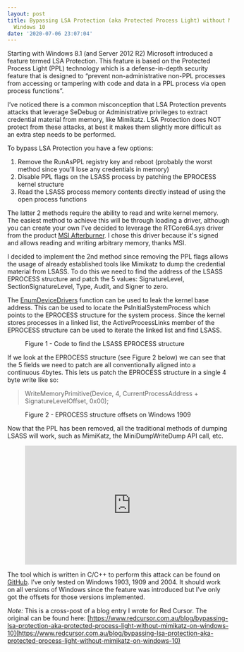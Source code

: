 ```yaml
---
layout: post
title: Bypassing LSA Protection (aka Protected Process Light) without Mimikatz on
  Windows 10
date: '2020-07-06 23:07:04'
---
```


Starting with Windows 8.1 (and Server 2012 R2) Microsoft introduced a feature termed LSA Protection. This feature is based on the Protected Process Light (PPL) technology which is a defense-in-depth security feature that is designed to “prevent non-administrative non-PPL processes from accessing or tampering with code and data in a PPL process via open process functions”.

I’ve noticed there is a common misconception that LSA Protection prevents attacks that leverage SeDebug or Administrative privileges to extract credential material from memory, like Mimikatz. LSA Protection does NOT protect from these attacks, at best it makes them slightly more difficult as an extra step needs to be performed.

To bypass LSA Protection you have a few options:

1. Remove the RunAsPPL registry key and reboot (probably the worst method since you’ll lose any credentials in memory)
2. Disable PPL flags on the LSASS process by patching the EPROCESS kernel structure
3. Read the LSASS process memory contents directly instead of using the open process functions

The latter 2 methods require the ability to read and write kernel memory. The easiest method to achieve this will be through loading a driver, although you can create your own I’ve decided to leverage the RTCore64.sys driver from the product [MSI Afterburner](https://www.guru3d.com/files-details/msi-afterburner-beta-download.html). I chose this driver because it's signed and allows reading and writing arbitrary memory, thanks MSI.

I decided to implement the 2nd method since removing the PPL flags allows the usage of already established tools like Mimikatz to dump the credential material from LSASS. To do this we need to find the address of the LSASS EPROCESS structure and patch the 5 values: SignatureLevel, SectionSignatureLevel, Type, Audit, and Signer to zero.

The [EnumDeviceDrivers](https://docs.microsoft.com/en-us/windows/win32/api/psapi/nf-psapi-enumdevicedrivers?redirectedfrom=MSDN) function can be used to leak the kernel base address. This can be used to locate the PsInitialSystemProcess which points to the EPROCESS structure for the system process. Since the kernel stores processes in a linked list, the ActiveProcessLinks member of the EPROCESS structure can be used to iterate the linked list and find LSASS.

<figure class="kg-card kg-image-card kg-width-wide kg-card-hascaption"><img src=" __GHOST_URL__ /content/images/2020/07/code.png" class="kg-image" alt loading="lazy"><figcaption>Figure 1 - Code to find the LSASS EPROCESS structure</figcaption></figure>

If we look at the EPROCESS structure (see Figure 2 below) we can see that the 5 fields we need to patch are all conventionally aligned into a continuous 4bytes. This lets us patch the EPROCESS structure in a single 4 byte write like so:

> WriteMemoryPrimitive(Device, 4, CurrentProcessAddress + SignatureLevelOffset, 0x00);

<figure class="kg-card kg-image-card kg-width-wide kg-card-hascaption"><img src=" __GHOST_URL__ /content/images/2020/07/EPROCESS3.png" class="kg-image" alt loading="lazy"><figcaption>Figure 2 - EPROCESS structure offsets on Windows 1909</figcaption></figure>

Now that the PPL has been removed, all the traditional methods of dumping LSASS will work, such as MimiKatz, the MiniDumpWriteDump API call, etc.

<figure class="kg-card kg-embed-card"><iframe width="480" height="270" src="https://www.youtube.com/embed/w2_KqnhgN94?feature=oembed" frameborder="0" allow="accelerometer; autoplay; encrypted-media; gyroscope; picture-in-picture" allowfullscreen></iframe></figure>

The tool which is written in C/C++ to perform this attack can be found on [GitHub](https://github.com/RedCursorSecurityConsulting/PPLKiller). I’ve only tested on Windows 1903, 1909 and 2004. It should work on all versions of Windows since the feature was introduced but I’ve only got the offsets for those versions implemented.

_Note:_ This is a cross-post of a blog entry I wrote for Red Cursor. The original can be found here: [https://www.redcursor.com.au/blog/bypassing-lsa-protection-aka-protected-process-light-without-mimikatz-on-windows-10](https://www.redcursor.com.au/blog/bypassing-lsa-protection-aka-protected-process-light-without-mimikatz-on-windows-10)

